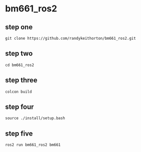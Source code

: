 # bm661_ros2
 
## step one
```
git clone https://github.com/randykeithorton/bm661_ros2.git
```
## step two
```
cd bm661_ros2
```
## step three
```
colcon build
```
## step four
```
source ./install/setup.bash
```
## step five
```
ros2 run bm661_ros2 bm661
```
